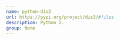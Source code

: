 ```yaml
---
name: python-dis3
url: https://pypi.org/project/dis3/#files
description: Python 2.
group: None
---
```

